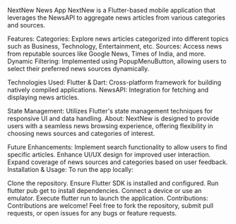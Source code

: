 NextNew News App
NextNew is a Flutter-based mobile application that leverages the NewsAPI to aggregate news articles from various categories and sources.

Features:
Categories: Explore news articles categorized into different topics such as Business, Technology, Entertainment, etc.
Sources: Access news from reputable sources like Google News, Times of India, and more.
Dynamic Filtering: Implemented using PopupMenuButton, allowing users to select their preferred news sources dynamically.

Technologies Used:
Flutter & Dart: Cross-platform framework for building natively compiled applications.
NewsAPI: Integration for fetching and displaying news articles.

State Management: Utilizes Flutter's state management techniques for responsive UI and data handling.
About:
NextNew is designed to provide users with a seamless news browsing experience, offering flexibility in choosing news sources and categories of interest.

Future Enhancements:
Implement search functionality to allow users to find specific articles.
Enhance UI/UX design for improved user interaction.
Expand coverage of news sources and categories based on user feedback.
Installation & Usage:
To run the app locally:

Clone the repository.
Ensure Flutter SDK is installed and configured.
Run flutter pub get to install dependencies.
Connect a device or use an emulator.
Execute flutter run to launch the application.
Contributions:
Contributions are welcome! Feel free to fork the repository, submit pull requests, or open issues for any bugs or feature requests.
